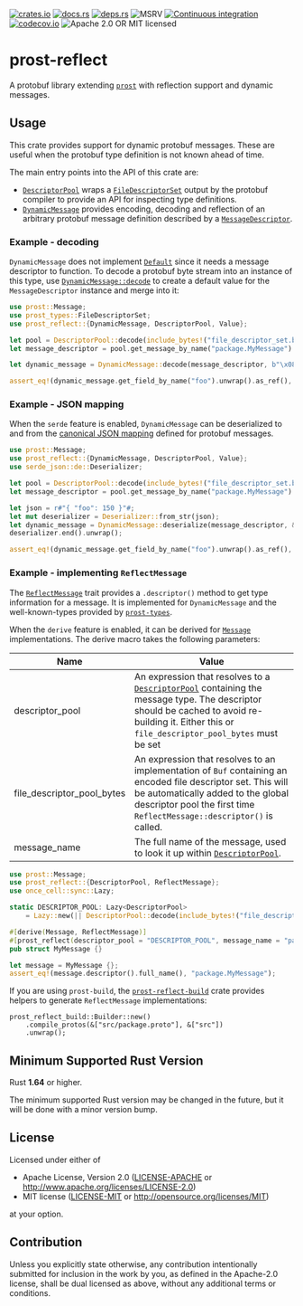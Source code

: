 [![crates.io](https://img.shields.io/crates/v/prost-reflect.svg)](https://crates.io/crates/prost-reflect/)
[![docs.rs](https://docs.rs/prost-reflect/badge.svg)](https://docs.rs/prost-reflect/)
[![deps.rs](https://deps.rs/crate/prost-reflect/0.14.2/status.svg)](https://deps.rs/crate/prost-reflect)
![MSRV](https://img.shields.io/badge/rustc-1.64+-blue.svg)
[![Continuous integration](https://github.com/andrewhickman/prost-reflect/actions/workflows/ci.yml/badge.svg)](https://github.com/andrewhickman/prost-reflect/actions/workflows/ci.yml)
[![codecov.io](https://codecov.io/gh/andrewhickman/prost-reflect/branch/main/graph/badge.svg?token=E2OITYXO7M)](https://codecov.io/gh/andrewhickman/prost-reflect)
![Apache 2.0 OR MIT licensed](https://img.shields.io/badge/license-Apache2.0%2FMIT-blue.svg)

# prost-reflect

A protobuf library extending [`prost`](https://crates.io/crates/prost) with reflection support and dynamic messages.

## Usage

This crate provides support for dynamic protobuf messages. These are useful when the
protobuf type definition is not known ahead of time.

The main entry points into the API of this crate are:

- [`DescriptorPool`] wraps a [`FileDescriptorSet`][prost_types::FileDescriptorSet] output by
  the protobuf compiler to provide an API for inspecting type definitions.
- [`DynamicMessage`] provides encoding, decoding and reflection of an arbitrary protobuf
  message definition described by a [`MessageDescriptor`].

### Example - decoding

`DynamicMessage` does not implement [`Default`] since it needs a message descriptor to
function. To decode a protobuf byte stream into an instance of this type, use [`DynamicMessage::decode`]
to create a default value for the `MessageDescriptor` instance and merge into it:

```rust
use prost::Message;
use prost_types::FileDescriptorSet;
use prost_reflect::{DynamicMessage, DescriptorPool, Value};

let pool = DescriptorPool::decode(include_bytes!("file_descriptor_set.bin").as_ref()).unwrap();
let message_descriptor = pool.get_message_by_name("package.MyMessage").unwrap();

let dynamic_message = DynamicMessage::decode(message_descriptor, b"\x08\x96\x01".as_ref()).unwrap();

assert_eq!(dynamic_message.get_field_by_name("foo").unwrap().as_ref(), &Value::I32(150));
```

### Example - JSON mapping

When the `serde` feature is enabled, `DynamicMessage` can be deserialized to and from the
[canonical JSON mapping](https://developers.google.com/protocol-buffers/docs/proto3#json)
defined for protobuf messages.

```rust
use prost::Message;
use prost_reflect::{DynamicMessage, DescriptorPool, Value};
use serde_json::de::Deserializer;

let pool = DescriptorPool::decode(include_bytes!("file_descriptor_set.bin").as_ref()).unwrap();
let message_descriptor = pool.get_message_by_name("package.MyMessage").unwrap();

let json = r#"{ "foo": 150 }"#;
let mut deserializer = Deserializer::from_str(json);
let dynamic_message = DynamicMessage::deserialize(message_descriptor, &mut deserializer).unwrap();
deserializer.end().unwrap();

assert_eq!(dynamic_message.get_field_by_name("foo").unwrap().as_ref(), &Value::I32(150));
```

### Example - implementing `ReflectMessage`

The [`ReflectMessage`] trait provides a `.descriptor()` method to get type information for a message. It is implemented for `DynamicMessage` and the well-known-types provided by [`prost-types`](https://docs.rs/prost-types/0.10.0/prost_types).

When the `derive` feature is enabled, it can be derived for [`Message`][prost::Message] implementations. The
derive macro takes the following parameters:

| Name            | Value |
|-----------------|-------|
| descriptor_pool | An expression that resolves to a [`DescriptorPool`] containing the message type. The descriptor should be cached to avoid re-building it. Either this or `file_descriptor_pool_bytes` must be set |
| file_descriptor_pool_bytes | An expression that resolves to an implementation of `Buf` containing an encoded file descriptor set. This will be automatically added to the global descriptor pool the first time `ReflectMessage::descriptor()` is called. |
| message_name    | The full name of the message, used to look it up within [`DescriptorPool`]. |

```rust
use prost::Message;
use prost_reflect::{DescriptorPool, ReflectMessage};
use once_cell::sync::Lazy;

static DESCRIPTOR_POOL: Lazy<DescriptorPool>
    = Lazy::new(|| DescriptorPool::decode(include_bytes!("file_descriptor_set.bin").as_ref()).unwrap());

#[derive(Message, ReflectMessage)]
#[prost_reflect(descriptor_pool = "DESCRIPTOR_POOL", message_name = "package.MyMessage")]
pub struct MyMessage {}

let message = MyMessage {};
assert_eq!(message.descriptor().full_name(), "package.MyMessage");
```

If you are using `prost-build`, the [`prost-reflect-build`](https://crates.io/crates/prost-reflect-build) crate provides helpers to generate `ReflectMessage` implementations:

```rust,no_run
prost_reflect_build::Builder::new()
    .compile_protos(&["src/package.proto"], &["src"])
    .unwrap();
```

## Minimum Supported Rust Version

Rust **1.64** or higher.

The minimum supported Rust version may be changed in the future, but it will be
done with a minor version bump.

## License

Licensed under either of

 * Apache License, Version 2.0
   ([LICENSE-APACHE](LICENSE-APACHE) or http://www.apache.org/licenses/LICENSE-2.0)
 * MIT license
   ([LICENSE-MIT](LICENSE-MIT) or http://opensource.org/licenses/MIT)

at your option.

## Contribution

Unless you explicitly state otherwise, any contribution intentionally submitted
for inclusion in the work by you, as defined in the Apache-2.0 license, shall be
dual licensed as above, without any additional terms or conditions.

[`DescriptorPool`]: https://docs.rs/prost-reflect/0.14.2/prost_reflect/struct.DescriptorPool.html
[`DynamicMessage`]: https://docs.rs/prost-reflect/0.14.2/prost_reflect/struct.DynamicMessage.html
[`MessageDescriptor`]: https://docs.rs/prost-reflect/0.14.2/prost_reflect/struct.MessageDescriptor.html
[`MessageDescriptor`]: https://docs.rs/prost-reflect/0.14.2/prost_reflect/struct.MessageDescriptor.html
[`DynamicMessage::decode`]: https://docs.rs/prost-reflect/0.14.2/prost_reflect/struct.DynamicMessage.html#method.decode
[`ReflectMessage`]: https://docs.rs/prost-reflect/0.14.2/prost_reflect/trait.ReflectMessage.html

[`Default`]: https://doc.rust-lang.org/stable/core/default/trait.Default.html
[prost::Message]: https://docs.rs/prost/latest/prost/trait.Message.html
[prost_types::FileDescriptorSet]: https://docs.rs/prost-types/latest/prost_types/struct.FileDescriptorSet.html
